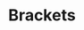 ---
blog: http://blog.brackets.io/
codehost: https://github.com/adobe/brackets
facebook: https://facebook.com/codebrackets
googleplus: https://plus.google.com/b/115365194873502050036
logohandle: bracketsio
sort: brackets
title: Brackets
twitter: https://x.com/brackets
website: http://brackets.io/
youtube: https://youtube.com/user/CodeBrackets
---